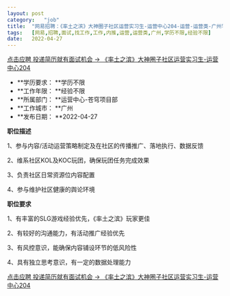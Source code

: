```yaml
---
layout:	post
category:	"job"
title:	"网易招聘：《率土之滨》大神圈子社区运营实习生-运营中心204-运营-运营类-广州学历不限经验不限"
tags:	[网易,招聘,面试,找工作,工作,内推,运营,运营类,广州,学历不限,经验不限]
date:	2022-04-27
---
```


[点击应聘 投递简历就有面试机会 ->  《率土之滨》大神圈子社区运营实习生-运营中心204](http://mobile.bole.netease.com/bole/boleDetail?id=39818&employeeId=346f03c3cda5f04c&key=all)



- **学历要求： **学历不限
- **工作年限： **经验不限
- **所属部门： **运营中心-苍穹项目部
- **工作城市： **广州
- **发布日期： **2022-04-27



**职位描述**

1、参与内容/活动运营策略制定及在社区的传播推广、落地执行、数据反馈

2、维系社区KOL及KOC玩团，确保玩团任务完成效果

3、负责社区日常资源位内容配置

4、参与维护社区健康的舆论环境





**职位要求**

1、有丰富的SLG游戏经验优先，《率土之滨》玩家更佳

2、有较好的沟通能力，有活动推广经验优先

3、有风控意识，能确保内容铺设环节的低风险性

4、具有独立思考意识，有一定的数据处理能力





[点击应聘 投递简历就有面试机会 ->  《率土之滨》大神圈子社区运营实习生-运营中心204](http://mobile.bole.netease.com/bole/boleDetail?id=39818&employeeId=346f03c3cda5f04c&key=all)